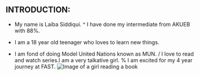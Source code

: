 ## INTRODUCTION:
- My name is Laiba Siddiqui.
^ I have done my intermediate from AKUEB with 88%.
+ I am a 18 year old teenager who loves to learn new things.
* I am fond of doing Model United Nations known as MUN.
/ I love to read and watch series.I am a very talkative girl.
% I am excited for my 4 year journey at FAST.
![Image of a girl reading a book](https://www.google.com/url?sa=i&url=https%3A%2F%2Fwww.freepik.com%2Fpremium-photo%2Fgirl-reading-book-stack-books_41414378.htm&psig=AOvVaw3V1H4FAL4_iAFrLpQuEBtd&ust=1724936633091000&source=images&cd=vfe&opi=89978449&ved=0CBEQjRxqFwoTCLCCrvPfl4gDFQAAAAAdAAAAABAE)

